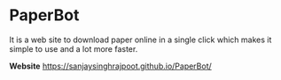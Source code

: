 # PaperBot
It is a web site to download paper online in a single click which makes it simple  to use and a lot more faster.




**Website**
https://sanjaysinghrajpoot.github.io/PaperBot/
